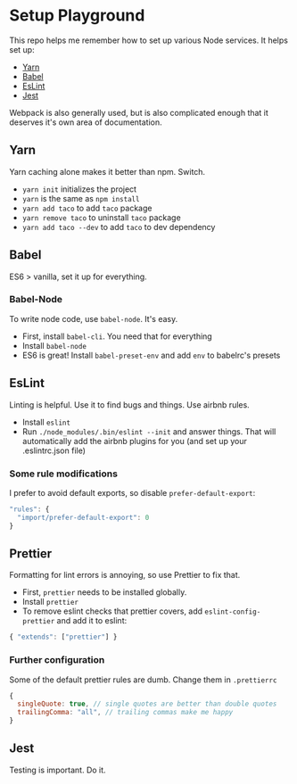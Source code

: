 # Setup Playground

This repo helps me remember how to set up various Node services. It helps set up:
- [Yarn](#yarn)
- [Babel](#babel)
- [EsLint](#eslint)
- [Jest](#jest)

Webpack is also generally used, but is also complicated enough that it deserves it's own area of documentation.

Yarn
---
Yarn caching alone makes it better than npm. Switch.

- `yarn init` initializes the project
- `yarn` is the same as `npm install`
- `yarn add taco` to add `taco` package
- `yarn remove taco` to uninstall `taco` package
- `yarn add taco --dev` to add `taco` to dev dependency


Babel
---
ES6 > vanilla, set it up for everything.

### Babel-Node
To write node code, use `babel-node`. It's easy.

- First, install `babel-cli`. You need that for everything
- Install `babel-node`
- ES6 is great! Install `babel-preset-env` and add `env` to babelrc's presets

EsLint
---
Linting is helpful. Use it to find bugs and things. Use airbnb rules.

- Install `eslint`
- Run `./node_modules/.bin/eslint --init` and answer things. That will automatically add the airbnb plugins for you (and set up your .eslintrc.json file)

### Some rule modifications
I prefer to avoid default exports, so disable `prefer-default-export`:
```javascript
"rules": {
  "import/prefer-default-export": 0
}
```

## Prettier
Formatting for lint errors is annoying, so use Prettier to fix that.

- First, `prettier` needs to be installed globally.
- Install `prettier`
- To remove eslint checks that prettier covers, add `eslint-config-prettier` and add it to eslint:
```javascript
{ "extends": ["prettier"] }
```

### Further configuration
Some of the default prettier rules are dumb. Change them in `.prettierrc`

```javascript
{
  singleQuote: true, // single quotes are better than double quotes
  trailingComma: "all", // trailing commas make me happy
}
```


Jest
---
Testing is important. Do it.
